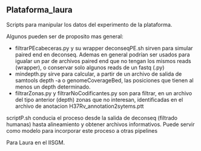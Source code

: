 ## Plataforma_laura

Scripts para manipular los datos del experimento de la plataforma.

Algunos pueden ser de proposito mas general:
* filtrarPEcabeceras.py y su wrapper deconseqPE.sh sirven para simular paired end en deconseq. Ademas en general podrían ser usados para igualar un par de archivos paired end que no tengan los mismos reads (wrapper), o conservar solo algunos reads de un fastq (.py)
* mindepth.py sirve para calcular, a partir de un archivo de salida de samtools depth -a o genomeCoverageBed, las posiciones que tienen al menos un depth determinado.
* filtrarZonas.py y filtrarNoCodificantes.py son para filtrar, en un archivo del tipo anterior (depth) zonas que no interesan, identificadas en el archivo de anotacion H37Rv_annotation2sytems.ptt

scriptP.sh conducia el proceso desde la salida de deconseq (filtrado humanas) hasta alineamiento y obtener archivos informativos. Puede servir como modelo para incorporar este proceso a otras pipelines

Para Laura en el IISGM.
